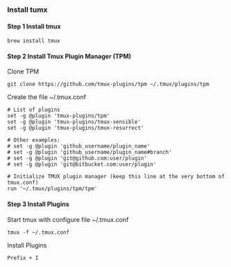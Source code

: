 
### Install tumx

#### Step 1 Install tmux
```
brew install tmux
```

#### Step 2 Install Tmux Plugin Manager (TPM)
Clone TPM
```
git clone https://github.com/tmux-plugins/tpm ~/.tmux/plugins/tpm
```

Create the file ~/.tmux.conf
```
# List of plugins
set -g @plugin 'tmux-plugins/tpm'
set -g @plugin 'tmux-plugins/tmux-sensible'
set -g @plugin 'tmux-plugins/tmux-resurrect'

# Other examples:
# set -g @plugin 'github_username/plugin_name'
# set -g @plugin 'github_username/plugin_name#branch'
# set -g @plugin 'git@github.com:user/plugin'
# set -g @plugin 'git@bitbucket.com:user/plugin'

# Initialize TMUX plugin manager (keep this line at the very bottom of tmux.conf)
run '~/.tmux/plugins/tpm/tpm'
```

#### Step 3 Install Plugins
Start tmux with configure file ~/.tmux.conf
```
tmux -f ~/.tmux.conf
```

Install Plugins
```
Prefix + I
```

